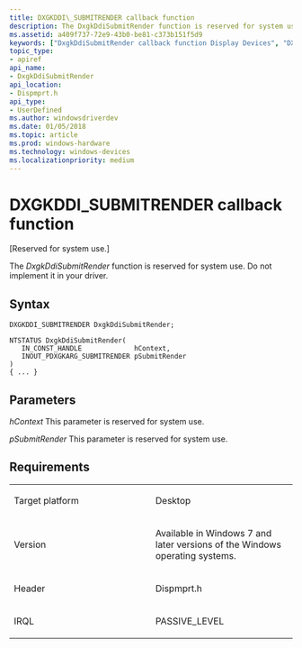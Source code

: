 ```yaml
---
title: DXGKDDI\_SUBMITRENDER callback function
description: The DxgkDdiSubmitRender function is reserved for system use. Do not implement it in your driver.
ms.assetid: a409f737-72e9-43b0-be81-c373b151f5d9
keywords: ["DxgkDdiSubmitRender callback function Display Devices", "DXGKDDI_SUBMITRENDER"]
topic_type:
- apiref
api_name:
- DxgkDdiSubmitRender
api_location:
- Dispmprt.h
api_type:
- UserDefined
ms.author: windowsdriverdev
ms.date: 01/05/2018
ms.topic: article
ms.prod: windows-hardware
ms.technology: windows-devices
ms.localizationpriority: medium
---
```


# DXGKDDI\_SUBMITRENDER callback function


\[Reserved for system use.\]

The *DxgkDdiSubmitRender* function is reserved for system use. Do not implement it in your driver.

Syntax
------

```ManagedCPlusPlus
DXGKDDI_SUBMITRENDER DxgkDdiSubmitRender;

NTSTATUS DxgkDdiSubmitRender(
   IN_CONST_HANDLE             hContext,
   INOUT_PDXGKARG_SUBMITRENDER pSubmitRender
)
{ ... }
```

Parameters
----------

*hContext*
This parameter is reserved for system use.

*pSubmitRender*
This parameter is reserved for system use.

Requirements
------------

<table>
<colgroup>
<col width="50%" />
<col width="50%" />
</colgroup>
<tbody>
<tr class="odd">
<td align="left"><p>Target platform</p></td>
<td align="left">Desktop</td>
</tr>
<tr class="even">
<td align="left"><p>Version</p></td>
<td align="left"><p>Available in Windows 7 and later versions of the Windows operating systems.</p></td>
</tr>
<tr class="odd">
<td align="left"><p>Header</p></td>
<td align="left">Dispmprt.h</td>
</tr>
<tr class="even">
<td align="left"><p>IRQL</p></td>
<td align="left"><p>PASSIVE_LEVEL</p></td>
</tr>
</tbody>
</table>

 

 





